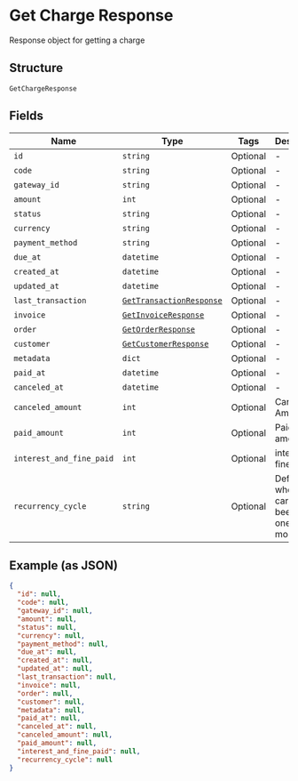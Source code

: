 
# Get Charge Response

Response object for getting a charge

## Structure

`GetChargeResponse`

## Fields

| Name | Type | Tags | Description |
|  --- | --- | --- | --- |
| `id` | `string` | Optional | - |
| `code` | `string` | Optional | - |
| `gateway_id` | `string` | Optional | - |
| `amount` | `int` | Optional | - |
| `status` | `string` | Optional | - |
| `currency` | `string` | Optional | - |
| `payment_method` | `string` | Optional | - |
| `due_at` | `datetime` | Optional | - |
| `created_at` | `datetime` | Optional | - |
| `updated_at` | `datetime` | Optional | - |
| `last_transaction` | [`GetTransactionResponse`](../../doc/models/get-transaction-response.md) | Optional | - |
| `invoice` | [`GetInvoiceResponse`](../../doc/models/get-invoice-response.md) | Optional | - |
| `order` | [`GetOrderResponse`](../../doc/models/get-order-response.md) | Optional | - |
| `customer` | [`GetCustomerResponse`](../../doc/models/get-customer-response.md) | Optional | - |
| `metadata` | `dict` | Optional | - |
| `paid_at` | `datetime` | Optional | - |
| `canceled_at` | `datetime` | Optional | - |
| `canceled_amount` | `int` | Optional | Canceled Amount |
| `paid_amount` | `int` | Optional | Paid amount |
| `interest_and_fine_paid` | `int` | Optional | interest and fine paid |
| `recurrency_cycle` | `string` | Optional | Defines whether the card has been used one or more times. |

## Example (as JSON)

```json
{
  "id": null,
  "code": null,
  "gateway_id": null,
  "amount": null,
  "status": null,
  "currency": null,
  "payment_method": null,
  "due_at": null,
  "created_at": null,
  "updated_at": null,
  "last_transaction": null,
  "invoice": null,
  "order": null,
  "customer": null,
  "metadata": null,
  "paid_at": null,
  "canceled_at": null,
  "canceled_amount": null,
  "paid_amount": null,
  "interest_and_fine_paid": null,
  "recurrency_cycle": null
}
```

